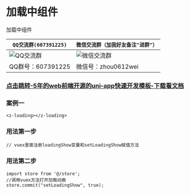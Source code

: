 # 加载中组件

加载中组件

| `QQ交流群(607391225)`         | `微信交流群（加我好友备注"进群"）`                  |
| ----------------------------|--------------------------- |
|![QQ交流群](http://qn.kemean.cn//upload/202004/14/15868301778472k7oubi6.png)|![微信交流群](https://qn.kemean.cn/upload/202010/13/weiXin_group_code.jpg)|
| QQ群号：607391225 |微信号：zhou0612wei|

### [点击跳转-5年的web前端开源的uni-app快速开发模板-下载看文档](https://ext.dcloud.net.cn/plugin?id=2009)

### 案例一
```
<z-loading></z-loading>
```

### 用法第一步
```
// vuex里面注册loadingShow变量和setLoadingShow赋值方法
```

### 用法第二步
```
import store from '@/store';
//调用vuex方法打开加载动画
store.commit("setLoadingShow", true);
```